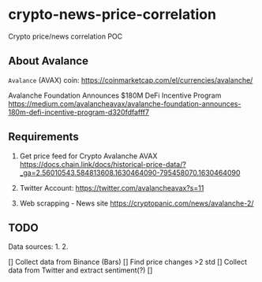 # crypto-news-price-correlation
Crypto price/news correlation POC

## About Avalance

`Avalance` (AVAX) coin: <https://coinmarketcap.com/el/currencies/avalanche/>

Avalanche Foundation Announces $180M DeFi Incentive Program
<https://medium.com/avalancheavax/avalanche-foundation-announces-180m-defi-incentive-program-d320fdfafff7>

## Requirements

1. Get price feed for Crypto Avalanche AVAX
<https://docs.chain.link/docs/historical-price-data/?_ga=2.56010543.584813608.1630464090-795458070.1630464090>

2. Twitter Account:
<https://twitter.com/avalancheavax?s=11>

3. Web scrapping - News site
<https://cryptopanic.com/news/avalanche-2/>

## TODO

Data sources: 
1.
2.

[] Collect data from Binance (Bars)
[] Find price changes >2 std
[] Collect data from Twitter and extract sentiment(?)
[] 
